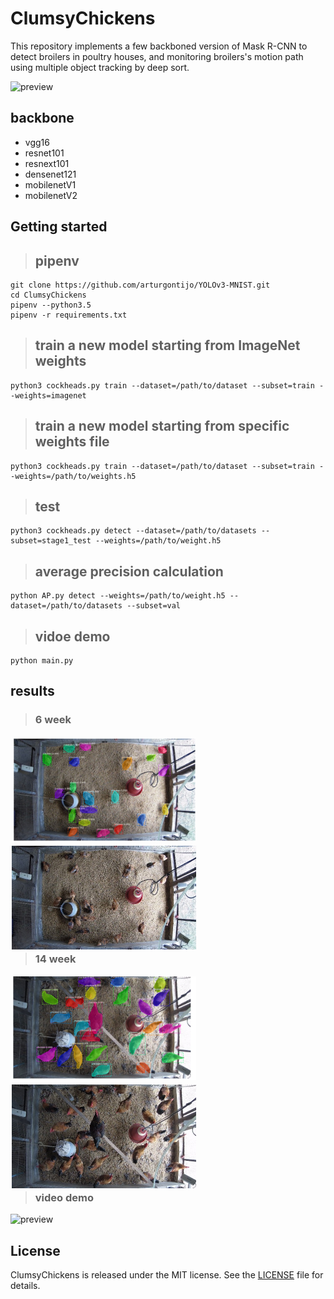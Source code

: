 # ClumsyChickens

This repository implements a few backboned version of Mask R-CNN to detect broilers in poultry houses, and monitoring broilers's motion path using multiple object tracking by deep sort.

![preview](assets/demo.gif)

## backbone
* vgg16
* resnet101
* resnext101
* densenet121
* mobilenetV1
* mobilenetV2

## Getting started
>## pipenv
    git clone https://github.com/arturgontijo/YOLOv3-MNIST.git
    cd ClumsyChickens
    pipenv --python3.5
    pipenv -r requirements.txt
>## train a new model starting from ImageNet weights
    python3 cockheads.py train --dataset=/path/to/dataset --subset=train --weights=imagenet
>## train a new model starting from specific weights file
    python3 cockheads.py train --dataset=/path/to/dataset --subset=train --weights=/path/to/weights.h5
>## test
    python3 cockheads.py detect --dataset=/path/to/datasets --subset=stage1_test --weights=/path/to/weight.h5
>## average precision calculation
    python AP.py detect --weights=/path/to/weight.h5 --dataset=/path/to/datasets --subset=val
>## vidoe demo
    python main.py

## results

>### 6 week
<div style="float:left;border:solid 1px 000;margin:2px;"><img src="assets/6week_1.png" width="295" height="166" ></div>
<div style="float:left;border:solid 1px 000;margin:2px;"><img src="assets/6week.png" width="295" height="166" ></div>
<div style="float:none;clear:both;">

>### 14 week
<div style="float:none;clear:both;">
<div style="float:left;border:solid 1px 000;margin:2px;"><img src="assets/14week_1.png" width="295" height="166" ></div>
<div style="float:left;border:solid 1px 000;margin:2px;"><img src="assets/14week.png" width="295" height="166" ></div></div>
<div style="float:none;clear:both;">

>### video demo
![preview](assets/demo.gif)

## License

ClumsyChickens is released under the MIT license. See the [LICENSE](/LICENSE) file for details.

